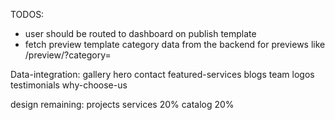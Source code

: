 TODOS:
- user should be routed to dashboard on publish template  
- fetch preview template category data from the backend for previews
like /preview/<templateName>?category=<categoryName>

Data-integration:
gallery
hero
contact
featured-services
blogs
team
logos
testimonials
why-choose-us


design remaining:
projects
services 20%
catalog 20%

